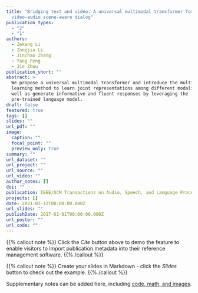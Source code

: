 ```yaml
---
title: "Bridging text and video: A universal multimodal transformer for
  video-audio scene-aware dialog"
publication_types:
  - "2"
  - "1"
authors:
  - Zekang Li
  - Zongjia Li
  - Jinchao Zhang
  - Yang Feng
  - Jie Zhou
publication_short: ""
abstract: >
  We propose a universal multimodal transformer and introduce the multi-task
  learning method to learn joint representations among different modalities as
  well as generate informative and fluent responses by leveraging the
  pre-trained language model. 
draft: false
featured: true
tags: []
slides: ""
url_pdf: ""
image:
  caption: ""
  focal_point: ""
  preview_only: true
summary: ""
url_dataset: ""
url_project: ""
url_source: ""
url_video: ""
author_notes: []
doi: ""
publication: IEEE/ACM Transactions on Audio, Speech, and Language Processing
projects: []
date: 2021-03-12T00:00:00.000Z
url_slides: ""
publishDate: 2017-01-01T00:00:00.000Z
url_poster: ""
url_code: ""
---
```


{{% callout note %}}
Click the *Cite* button above to demo the feature to enable visitors to import publication metadata into their reference management software.
{{% /callout %}}

{{% callout note %}}
Create your slides in Markdown - click the *Slides* button to check out the example.
{{% /callout %}}

Supplementary notes can be added here, including [code, math, and images](https://wowchemy.com/docs/writing-markdown-latex/).
